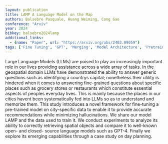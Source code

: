```yaml
---
layout: publication
title: LAMP A Language Model on the Map
authors: Balsebre Pasquale, Huang Weiming, Cong Gao
conference: "Arxiv"
year: 2024
bibkey: balsebre2024lamp
additional_links:
  - {name: "Paper", url: "https://arxiv.org/abs/2403.09059"}
tags: ['Fine Tuning', 'GPT', 'Merging', 'Model Architecture', 'Pretraining Methods', 'Tools', 'Training Techniques']
---
```

Large Language Models (LLMs) are poised to play an increasingly important role in our lives providing assistance across a wide array of tasks. In the geospatial domain LLMs have demonstrated the ability to answer generic questions such as identifying a countrys capital; nonetheless their utility is hindered when it comes to answering fine-grained questions about specific places such as grocery stores or restaurants which constitute essential aspects of peoples everyday lives. This is mainly because the places in our cities havent been systematically fed into LLMs so as to understand and memorize them. This study introduces a novel framework for fine-tuning a pre-trained model on city-specific data to enable it to provide accurate recommendations while minimizing hallucinations. We share our model LAMP and the data used to train it. We conduct experiments to analyze its ability to correctly retrieving spatial objects and compare it to well-known open- and closed- source language models such as GPT-4. Finally we explore its emerging capabilities through a case study on day planning.
